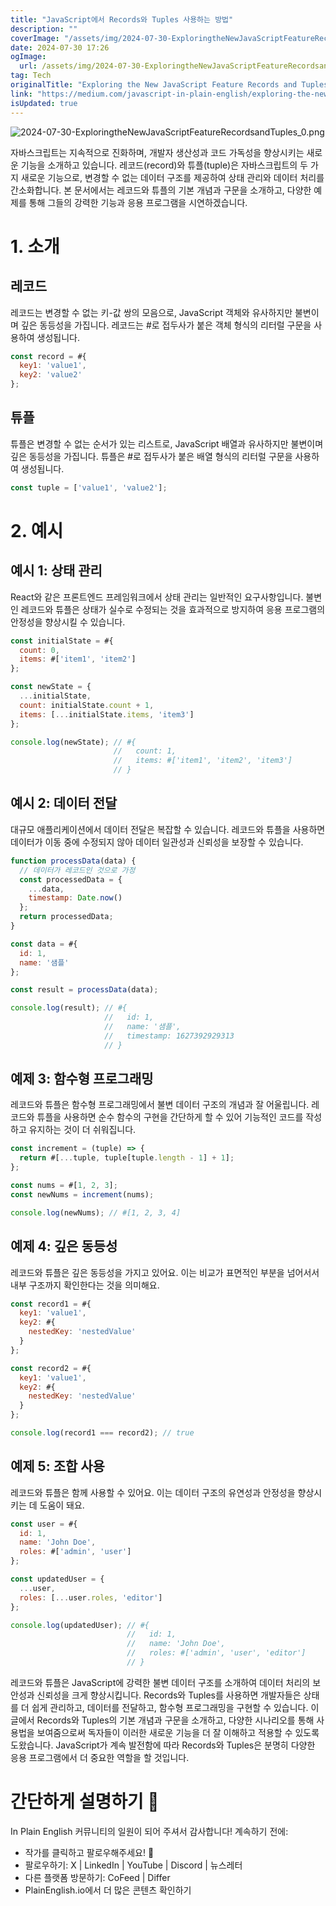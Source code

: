 ```yaml
---
title: "JavaScript에서 Records와 Tuples 사용하는 방법"
description: ""
coverImage: "/assets/img/2024-07-30-ExploringtheNewJavaScriptFeatureRecordsandTuples_0.png"
date: 2024-07-30 17:26
ogImage: 
  url: /assets/img/2024-07-30-ExploringtheNewJavaScriptFeatureRecordsandTuples_0.png
tag: Tech
originalTitle: "Exploring the New JavaScript Feature Records and Tuples"
link: "https://medium.com/javascript-in-plain-english/exploring-the-new-javascript-feature-records-and-tuples-8345e1e968dd"
isUpdated: true
---
```






![2024-07-30-ExploringtheNewJavaScriptFeatureRecordsandTuples_0.png](/assets/img/2024-07-30-ExploringtheNewJavaScriptFeatureRecordsandTuples_0.png)

자바스크립트는 지속적으로 진화하며, 개발자 생산성과 코드 가독성을 향상시키는 새로운 기능을 소개하고 있습니다. 레코드(record)와 튜플(tuple)은 자바스크립트의 두 가지 새로운 기능으로, 변경할 수 없는 데이터 구조를 제공하여 상태 관리와 데이터 처리를 간소화합니다. 본 문서에서는 레코드와 튜플의 기본 개념과 구문을 소개하고, 다양한 예제를 통해 그들의 강력한 기능과 응용 프로그램을 시연하겠습니다.

# 1. 소개

## 레코드

<div class="content-ad"></div>

레코드는 변경할 수 없는 키-값 쌍의 모음으로, JavaScript 객체와 유사하지만 불변이며 깊은 동등성을 가집니다. 레코드는 #로 접두사가 붙은 객체 형식의 리터럴 구문을 사용하여 생성됩니다.

```js
const record = #{
  key1: 'value1',
  key2: 'value2'
};
```

## 튜플

튜플은 변경할 수 없는 순서가 있는 리스트로, JavaScript 배열과 유사하지만 불변이며 깊은 동등성을 가집니다. 튜플은 #로 접두사가 붙은 배열 형식의 리터럴 구문을 사용하여 생성됩니다.

<div class="content-ad"></div>

```js
const tuple = ['value1', 'value2'];
```

# 2. 예시

## 예시 1: 상태 관리

React와 같은 프론트엔드 프레임워크에서 상태 관리는 일반적인 요구사항입니다. 불변인 레코드와 튜플은 상태가 실수로 수정되는 것을 효과적으로 방지하여 응용 프로그램의 안정성을 향상시킬 수 있습니다.

<div class="content-ad"></div>

```js
const initialState = #{
  count: 0,
  items: #['item1', 'item2']
};

const newState = {
  ...initialState,
  count: initialState.count + 1,
  items: [...initialState.items, 'item3']
};

console.log(newState); // #{
                       //   count: 1,
                       //   items: #['item1', 'item2', 'item3']
                       // }
```

## 예시 2: 데이터 전달

대규모 애플리케이션에서 데이터 전달은 복잡할 수 있습니다. 레코드와 튜플을 사용하면 데이터가 이동 중에 수정되지 않아 데이터 일관성과 신뢰성을 보장할 수 있습니다.

```js
function processData(data) {
  // 데이터가 레코드인 것으로 가정
  const processedData = {
    ...data,
    timestamp: Date.now()
  };
  return processedData;
}

const data = #{
  id: 1,
  name: '샘플'
};

const result = processData(data);

console.log(result); // #{
                     //   id: 1,
                     //   name: '샘플',
                     //   timestamp: 1627392929313
                     // }
```

<div class="content-ad"></div>

## 예제 3: 함수형 프로그래밍

레코드와 튜플은 함수형 프로그래밍에서 불변 데이터 구조의 개념과 잘 어울립니다. 레코드와 튜플을 사용하면 순수 함수의 구현을 간단하게 할 수 있어 기능적인 코드를 작성하고 유지하는 것이 더 쉬워집니다.

```js
const increment = (tuple) => {
  return #[...tuple, tuple[tuple.length - 1] + 1];
};

const nums = #[1, 2, 3];
const newNums = increment(nums);

console.log(newNums); // #[1, 2, 3, 4]
```

## 예제 4: 깊은 동등성

<div class="content-ad"></div>

레코드와 튜플은 깊은 동등성을 가지고 있어요. 이는 비교가 표면적인 부분을 넘어서서 내부 구조까지 확인한다는 것을 의미해요.

```js
const record1 = #{
  key1: 'value1',
  key2: #{
    nestedKey: 'nestedValue'
  }
};

const record2 = #{
  key1: 'value1',
  key2: #{
    nestedKey: 'nestedValue'
  }
};

console.log(record1 === record2); // true
```

## 예제 5: 조합 사용

레코드와 튜플은 함께 사용할 수 있어요. 이는 데이터 구조의 유연성과 안정성을 향상시키는 데 도움이 돼요.

<div class="content-ad"></div>

```js
const user = #{
  id: 1,
  name: 'John Doe',
  roles: #['admin', 'user']
};

const updatedUser = {
  ...user,
  roles: [...user.roles, 'editor']
};

console.log(updatedUser); // #{
                          //   id: 1,
                          //   name: 'John Doe',
                          //   roles: #['admin', 'user', 'editor']
                          // }
```

레코드와 튜플은 JavaScript에 강력한 불변 데이터 구조를 소개하여 데이터 처리의 보안성과 신뢰성을 크게 향상시킵니다. Records와 Tuples를 사용하면 개발자들은 상태를 더 쉽게 관리하고, 데이터를 전달하고, 함수형 프로그래밍을 구현할 수 있습니다. 이 글에서 Records와 Tuples의 기본 개념과 구문을 소개하고, 다양한 시나리오를 통해 사용법을 보여줌으로써 독자들이 이러한 새로운 기능을 더 잘 이해하고 적용할 수 있도록 도왔습니다. JavaScript가 계속 발전함에 따라 Records와 Tuples은 분명히 다양한 응용 프로그램에서 더 중요한 역할을 할 것입니다.

# 간단하게 설명하기 🚀

In Plain English 커뮤니티의 일원이 되어 주셔서 감사합니다! 계속하기 전에:  

<div class="content-ad"></div>

- 작가를 클릭하고 팔로우해주세요! ️👏️️
- 팔로우하기: X | LinkedIn | YouTube | Discord | 뉴스레터
- 다른 플랫폼 방문하기: CoFeed | Differ
- PlainEnglish.io에서 더 많은 콘텐츠 확인하기